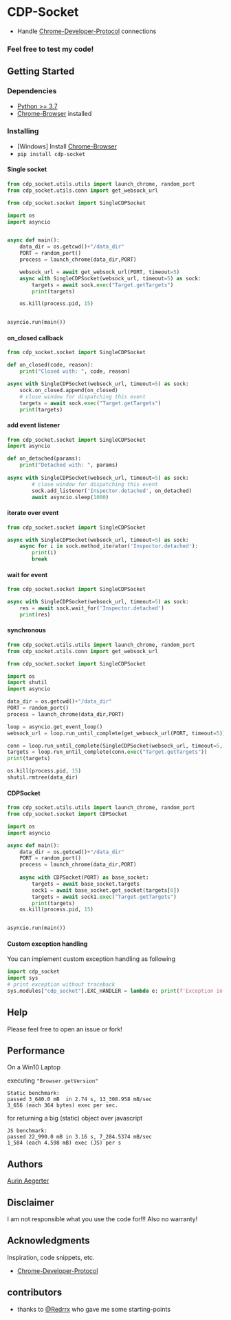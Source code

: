 # CDP-Socket

* Handle [Chrome-Developer-Protocol](https://chromedevtools.github.io/devtools-protocol/) connections

### Feel free to test my code!

## Getting Started

### Dependencies

* [Python >= 3.7](https://www.python.org/downloads/)
* [Chrome-Browser](https://www.google.de/chrome/) installed

### Installing

* [Windows] Install [Chrome-Browser](https://www.google.de/chrome/)
* ```pip install cdp-socket```

#### Single socket
```python
from cdp_socket.utils.utils import launch_chrome, random_port
from cdp_socket.utils.conn import get_websock_url

from cdp_socket.socket import SingleCDPSocket

import os
import asyncio


async def main():
    data_dir = os.getcwd()+"/data_dir"
    PORT = random_port()
    process = launch_chrome(data_dir,PORT)

    websock_url = await get_websock_url(PORT, timeout=5)
    async with SingleCDPSocket(websock_url, timeout=5) as sock:
        targets = await sock.exec("Target.getTargets")
        print(targets)

    os.kill(process.pid, 15)


asyncio.run(main())
```

#### on_closed callback
```python
from cdp_socket.socket import SingleCDPSocket

def on_closed(code, reason):
    print("Closed with: ", code, reason)

async with SingleCDPSocket(websock_url, timeout=5) as sock:
    sock.on_closed.append(on_closed)
    # close window for dispatching this event
    targets = await sock.exec("Target.getTargets")
    print(targets)
```

#### add event listener
```python
from cdp_socket.socket import SingleCDPSocket
import asyncio

def on_detached(params):
    print("Detached with: ", params)
    
async with SingleCDPSocket(websock_url, timeout=5) as sock:
        # close window for dispatching this event
        sock.add_listener('Inspector.detached', on_detached)
        await asyncio.sleep(1000)
```

#### iterate over event
```python
from cdp_socket.socket import SingleCDPSocket

async with SingleCDPSocket(websock_url, timeout=5) as sock:
    async for i in sock.method_iterator('Inspector.detached'):
        print(i)
        break
```

#### wait for event
```python
from cdp_socket.socket import SingleCDPSocket

async with SingleCDPSocket(websock_url, timeout=5) as sock:
    res = await sock.wait_for('Inspector.detached')
    print(res)
```

#### synchronous
```python
from cdp_socket.utils.utils import launch_chrome, random_port
from cdp_socket.utils.conn import get_websock_url

from cdp_socket.socket import SingleCDPSocket

import os
import shutil
import asyncio

data_dir = os.getcwd()+"/data_dir"
PORT = random_port()
process = launch_chrome(data_dir,PORT)

loop = asyncio.get_event_loop()
websock_url = loop.run_until_complete(get_websock_url(PORT, timeout=5))

conn = loop.run_until_complete(SingleCDPSocket(websock_url, timeout=5, loop=loop))
targets = loop.run_until_complete(conn.exec("Target.getTargets"))
print(targets)

os.kill(process.pid, 15)
shutil.rmtree(data_dir)
```

#### CDPSocket
```python
from cdp_socket.utils.utils import launch_chrome, random_port
from cdp_socket.socket import CDPSocket

import os
import asyncio

async def main():
    data_dir = os.getcwd()+"/data_dir"
    PORT = random_port()
    process = launch_chrome(data_dir,PORT)
    
    async with CDPSocket(PORT) as base_socket:
        targets = await base_socket.targets
        sock1 = await base_socket.get_socket(targets[0])
        targets = await sock1.exec("Target.getTargets")
        print(targets)
    os.kill(process.pid, 15)


asyncio.run(main())
```

#### Custom exception handling
You can implement custom exception handling as following
```python
import cdp_socket
import sys
# print exception without traceback
sys.modules["cdp_socket"].EXC_HANDLER = lambda e: print(f'Exception in event-handler:\n{e.__class__.__module__}.{e.__class__.__name__}: {e}', file=sys.stderr)
```

## Help

Please feel free to open an issue or fork!

## Performance
On a Win10 Laptop

executing `"Browser.getVersion"`
```
Static benchmark:
passed 3_640.0 mB  in 2.74 s, 13_308.958 mB/sec 
3_656 (each 364 bytes) exec per sec.
```
for returning a big (static) object over javascript
```
JS benchmark:
passed 22_990.0 mB in 3.16 s, 7_284.5374 mB/sec 
1_584 (each 4.598 mB) exec (JS) per s
```


## Authors

[Aurin Aegerter](mailto:aurinliun@gmx.ch)

## Disclaimer

I am not responsible what you use the code for!!! Also no warranty!

## Acknowledgments

Inspiration, code snippets, etc.
- [Chrome-Developer-Protocol](https://chromedevtools.github.io/devtools-protocol/)

## contributors

- thanks to [@Redrrx](https://github.com/Redrrx) who gave me some starting-points
